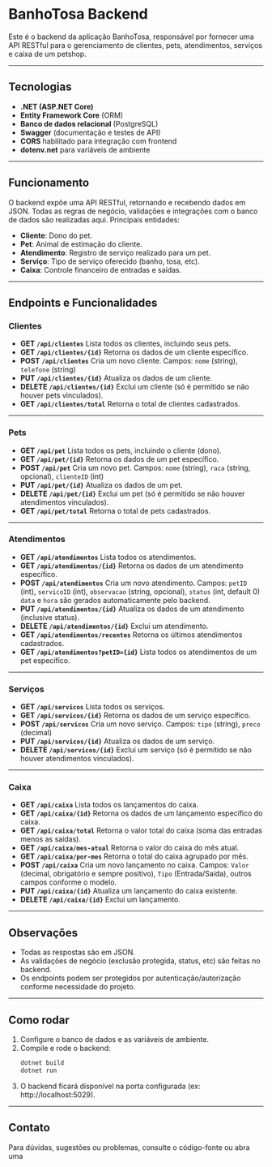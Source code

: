 # BanhoTosa Backend

Este é o backend da aplicação BanhoTosa, responsável por fornecer uma API RESTful para o gerenciamento de clientes, pets, atendimentos, serviços e caixa de um petshop.

---

## Tecnologias

- **.NET (ASP.NET Core)**
- **Entity Framework Core** (ORM)
- **Banco de dados relacional** (PostgreSQL)
- **Swagger** (documentação e testes de API)
- **CORS** habilitado para integração com frontend
- **dotenv.net** para variáveis de ambiente

---

## Funcionamento

O backend expõe uma API RESTful, retornando e recebendo dados em JSON. Todas as regras de negócio, validações e integrações com o banco de dados são realizadas aqui.
Principais entidades:

- **Cliente**: Dono do pet.
- **Pet**: Animal de estimação do cliente.
- **Atendimento**: Registro de serviço realizado para um pet.
- **Serviço**: Tipo de serviço oferecido (banho, tosa, etc).
- **Caixa**: Controle financeiro de entradas e saídas.

---

## Endpoints e Funcionalidades

### Clientes

- **GET `/api/clientes`**
  Lista todos os clientes, incluindo seus pets.
- **GET `/api/clientes/{id}`**
  Retorna os dados de um cliente específico.
- **POST `/api/clientes`**
  Cria um novo cliente.
  Campos: `nome` (string), `telefone` (string)
- **PUT `/api/clientes/{id}`**
  Atualiza os dados de um cliente.
- **DELETE `/api/clientes/{id}`**
  Exclui um cliente (só é permitido se não houver pets vinculados).
- **GET `/api/clientes/total`**
  Retorna o total de clientes cadastrados.

---

### Pets

- **GET `/api/pet`**
  Lista todos os pets, incluindo o cliente (dono).
- **GET `/api/pet/{id}`**
  Retorna os dados de um pet específico.
- **POST `/api/pet`**
  Cria um novo pet.
  Campos: `nome` (string), `raca` (string, opcional), `clienteID` (int)
- **PUT `/api/pet/{id}`**
  Atualiza os dados de um pet.
- **DELETE `/api/pet/{id}`**
  Exclui um pet (só é permitido se não houver atendimentos vinculados).
- **GET `/api/pet/total`**
  Retorna o total de pets cadastrados.

---

### Atendimentos

- **GET `/api/atendimentos`**
  Lista todos os atendimentos.
- **GET `/api/atendimentos/{id}`**
  Retorna os dados de um atendimento específico.
- **POST `/api/atendimentos`**
  Cria um novo atendimento.
  Campos: `petID` (int), `servicoID` (int), `observacao` (string, opcional), `status` (int, default 0)
  `data` e `hora` são gerados automaticamente pelo backend.
- **PUT `/api/atendimentos/{id}`**
  Atualiza os dados de um atendimento (inclusive status).
- **DELETE `/api/atendimentos/{id}`**
  Exclui um atendimento.
- **GET `/api/atendimentos/recentes`**
  Retorna os últimos atendimentos cadastrados.
- **GET `/api/atendimentos?petID={id}`**
  Lista todos os atendimentos de um pet específico.

---

### Serviços

- **GET `/api/servicos`**
  Lista todos os serviços.
- **GET `/api/servicos/{id}`**
  Retorna os dados de um serviço específico.
- **POST `/api/servicos`**
  Cria um novo serviço.
  Campos: `tipo` (string), `preco` (decimal)
- **PUT `/api/servicos/{id}`**
  Atualiza os dados de um serviço.
- **DELETE `/api/servicos/{id}`**
  Exclui um serviço (só é permitido se não houver atendimentos vinculados).

---

### Caixa

- **GET `/api/caixa`**
  Lista todos os lançamentos do caixa.
- **GET `/api/caixa/{id}`**
  Retorna os dados de um lançamento específico do caixa.
- **GET `/api/caixa/total`**
  Retorna o valor total do caixa (soma das entradas menos as saídas).
- **GET `/api/caixa/mes-atual`**
  Retorna o valor do caixa do mês atual.
- **GET `/api/caixa/por-mes`**
  Retorna o total do caixa agrupado por mês.
- **POST `/api/caixa`**
  Cria um novo lançamento no caixa.
  Campos: `Valor` (decimal, obrigatório e sempre positivo), `Tipo` (Entrada/Saída), outros campos conforme o modelo.
- **PUT `/api/caixa/{id}`**
  Atualiza um lançamento do caixa existente.
- **DELETE `/api/caixa/{id}`**
  Exclui um lançamento.

---

## Observações

- Todas as respostas são em JSON.
- As validações de negócio (exclusão protegida, status, etc) são feitas no backend.
- Os endpoints podem ser protegidos por autenticação/autorização conforme necessidade do projeto.

---

## Como rodar

1. Configure o banco de dados e as variáveis de ambiente.
2. Compile e rode o backend:
   ```bash
   dotnet build
   dotnet run
   ```
3. O backend ficará disponível na porta configurada (ex: http://localhost:5029).

---

## Contato

Para dúvidas, sugestões ou problemas, consulte o código-fonte ou abra uma
